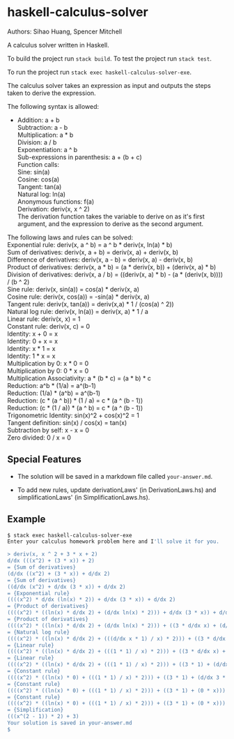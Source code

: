 # haskell-calculus-solver

Authors: Sihao Huang, Spencer Mitchell

A calculus solver written in Haskell.

To build the project run `stack build`. To test the project run `stack test`.

To run the project run `stack exec haskell-calculus-solver-exe`.

The calculus solver takes an expression as input and outputs the steps taken
to derive the expression.

The following syntax is allowed:  
* Addition:	a + b  
	Subtraction:	a - b  
	Multiplication:	a * b  
	Division:	a / b  
	Exponentiation:	a ^ b  
	Sub-expressions in parenthesis:	a + (b + c)  
	Function calls:  
		Sine:	sin(a)  
		Cosine:	cos(a)  
		Tangent:	tan(a)  
		Natural log:	ln(a)  
		Anonymous functions:	f(a)  
	Derivation:	deriv(x, x ^ 2)  
		The derivation function takes the variable to derive on as it's first  
		argument, and the expression to derive as the second argument.

The following laws and rules can be solved:  
	Exponential rule: deriv(x, a ^ b) = a ^ b * deriv(x, ln(a) * b)  
	Sum of derivatives: deriv(x, a + b) = deriv(x, a) + deriv(x, b)  
	Difference of derivatives: deriv(x, a - b) = deriv(x, a) - deriv(x, b)  
	Product of derivatives: deriv(x, a * b) = (a * deriv(x, b)) + (deriv(x, a) * b)  
	Division of derivatives: deriv(x, a / b) = ((deriv(x, a) * b) - (a * (deriv(x, b)))) / (b ^ 2)  
	Sine rule: deriv(x, sin(a)) = cos(a) * deriv(x, a)  
	Cosine rule: deriv(x, cos(a)) = -sin(a) * deriv(x, a)  
	Tangent rule: deriv(x, tan(a)) = deriv(x,a) * 1 / (cos(a) ^ 2))  
	Natural log rule: deriv(x, ln(a)) = deriv(x, a) * 1 / a  
	Linear rule: deriv(x, x) = 1  
	Constant rule: deriv(x, c) = 0  
	Identity: x + 0 = x  
	Identity: 0 + x = x  
	Identity: x * 1 = x  
	Identity: 1 * x = x  
	Multiplication by 0: x * 0 = 0  
	Multiplication by 0: 0 * x = 0  
	Multiplication Associativity: a * (b * c) = (a * b) * c  
	Reduction: a^b * (1/a) = a^(b-1)  
	Reduction: (1/a) * (a^b) = a^(b-1)  
	Reduction: (c * (a ^ b)) * (1 / a) = c * (a ^ (b - 1))  
	Reduction: (c * (1 / a)) * (a ^ b) = c * (a ^ (b - 1))  
	Trigonometric Identity: sin(x)^2 + cos(x)^2 = 1  
	Tangent definition: sin(x) / cos(x) = tan(x)  
	Subtraction by self: x - x = 0  
	Zero divided: 0 / x = 0  

## Special Features

* The solution will be saved in a markdown file called `your-answer.md`.

* To add new rules, update derivationLaws' (in DerivationLaws.hs) and simplificationLaws' (in SimplificationLaws.hs).

## Example

```bash
$ stack exec haskell-calculus-solver-exe
Enter your calculus homework problem here and I'll solve it for you.

> deriv(x, x ^ 2 + 3 * x + 2)
d/dx (((x^2) + (3 * x)) + 2)
= {Sum of derivatives}
(d/dx ((x^2) + (3 * x)) + d/dx 2)
= {Sum of derivatives}
((d/dx (x^2) + d/dx (3 * x)) + d/dx 2)
= {Exponential rule}
((((x^2) * d/dx (ln(x) * 2)) + d/dx (3 * x)) + d/dx 2)
= {Product of derivatives}
((((x^2) * ((ln(x) * d/dx 2) + (d/dx ln(x) * 2))) + d/dx (3 * x)) + d/dx 2)
= {Product of derivatives}
((((x^2) * ((ln(x) * d/dx 2) + (d/dx ln(x) * 2))) + ((3 * d/dx x) + (d/dx 3 * x))) + d/dx 2)
= {Natural log rule}
((((x^2) * ((ln(x) * d/dx 2) + (((d/dx x * 1) / x) * 2))) + ((3 * d/dx x) + (d/dx 3 * x))) + d/dx 2)
= {Linear rule}
((((x^2) * ((ln(x) * d/dx 2) + (((1 * 1) / x) * 2))) + ((3 * d/dx x) + (d/dx 3 * x))) + d/dx 2)
= {Linear rule}
((((x^2) * ((ln(x) * d/dx 2) + (((1 * 1) / x) * 2))) + ((3 * 1) + (d/dx 3 * x))) + d/dx 2)
= {Constant rule}
((((x^2) * ((ln(x) * 0) + (((1 * 1) / x) * 2))) + ((3 * 1) + (d/dx 3 * x))) + d/dx 2)
= {Constant rule}
((((x^2) * ((ln(x) * 0) + (((1 * 1) / x) * 2))) + ((3 * 1) + (0 * x))) + d/dx 2)
= {Constant rule}
((((x^2) * ((ln(x) * 0) + (((1 * 1) / x) * 2))) + ((3 * 1) + (0 * x))) + 0)
= {Simplification}
(((x^(2 - 1)) * 2) + 3)
Your solution is saved in your-answer.md
$ 
```
